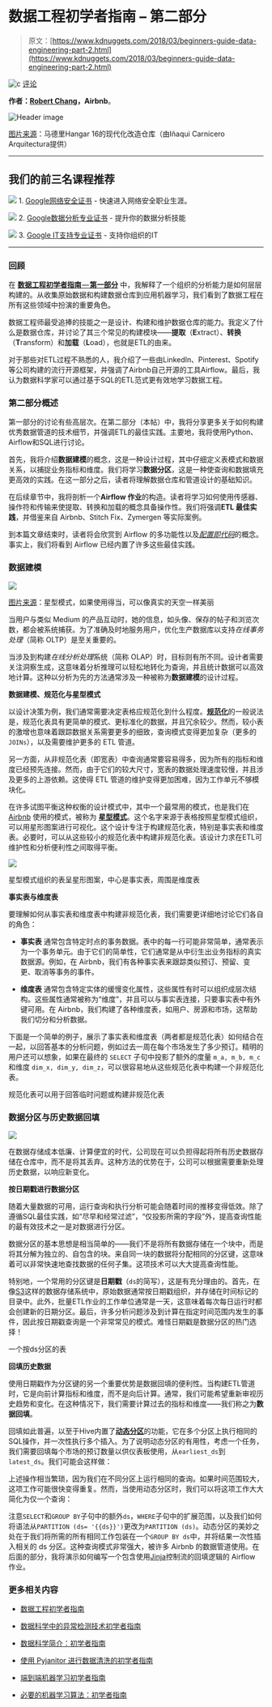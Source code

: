 # 数据工程初学者指南 – 第二部分

> 原文：[https://www.kdnuggets.com/2018/03/beginners-guide-data-engineering-part-2.html](https://www.kdnuggets.com/2018/03/beginners-guide-data-engineering-part-2.html)

![c](../Images/3d9c022da2d331bb56691a9617b91b90.png) [评论](/2018/03/beginners-guide-data-engineering-part-2.html?page=2#comments)

**作者：[Robert Chang](https://www.linkedin.com/in/robert-chang-877b1720/)，Airbnb**。

![Header image](../Images/8eaf2321867f07225ee55fa3de019591.png)

[图片来源](https://www.archdaily.com/295502/hangar-16-inaqui-carnicero-architecture/50aa9e31b3fc4b0b54000045-hangar-16-inaqui-carnicero-architecture-image)：马德里Hangar 16的现代化改造仓库（由Iñaqui Carnicero Arquitectura提供）

* * *

## 我们的前三名课程推荐

![](../Images/0244c01ba9267c002ef39d4907e0b8fb.png) 1\. [Google网络安全证书](https://www.kdnuggets.com/google-cybersecurity) - 快速进入网络安全职业生涯。

![](../Images/e225c49c3c91745821c8c0368bf04711.png) 2\. [Google数据分析专业证书](https://www.kdnuggets.com/google-data-analytics) - 提升你的数据分析技能

![](../Images/0244c01ba9267c002ef39d4907e0b8fb.png) 3\. [Google IT支持专业证书](https://www.kdnuggets.com/google-itsupport) - 支持你组织的IT

* * *

### 回顾

在 [**数据工程初学者指南** — **第一部分**](https://medium.com/@rchang/a-beginners-guide-to-data-engineering-part-i-4227c5c457d7) 中，我解释了一个组织的分析能力是如何层层构建的。从收集原始数据和构建数据仓库到应用机器学习，我们看到了数据工程在所有这些领域中扮演的重要角色。

数据工程师最受追捧的技能之一是设计、构建和维护数据仓库的能力。我定义了什么是数据仓库，并讨论了其三个常见的构建模块——**提取**（**E**xtract）、**转换**（**T**ransform）和**加载**（**L**oad），也就是ETL的由来。

对于那些对ETL过程不熟悉的人，我介绍了一些由LinkedIn、Pinterest、Spotify等公司构建的流行开源框架，并强调了Airbnb自己开源的工具Airflow。最后，我认为数据科学家可以通过基于SQL的ETL范式更有效地学习数据工程。

### 第二部分概述

第一部分的讨论有些高层次。在第二部分（本帖）中，我将分享更多关于如何构建优秀数据管道的技术细节，并强调ETL的最佳实践。主要地，我将使用Python、Airflow和SQL进行讨论。

首先，我将介绍**数据建模**的概念，这是一种设计过程，其中仔细定义表模式和数据关系，以捕捉业务指标和维度。我们将学习**数据分区**，这是一种使查询和数据填充更高效的实践。在这一部分之后，读者将理解数据仓库和管道设计的基础知识。

在后续章节中，我将剖析一个**Airflow 作业**的构造。读者将学习如何使用传感器、操作符和传输来使提取、转换和加载的概念具备操作性。我们将强调**ETL 最佳实践**，并借鉴来自 Airbnb、Stitch Fix、Zymergen 等实际案例。

到本篇文章结束时，读者将会欣赏到 Airflow 的多功能性以及[*配置即代码*](https://airflow.apache.org/#principles)的概念。事实上，我们将看到 Airflow 已经内置了许多这些最佳实践。

### 数据建模

![](../Images/c04d876021524a21b2bb3e3cb0414615.png)

[图片来源](https://digital-photography-school.com/lake-tekapo-stars/)：星型模式，如果使用得当，可以像真实的天空一样美丽

当用户与类似 Medium 的产品互动时，她的信息，如头像、保存的帖子和浏览次数，都会被系统捕获。为了准确及时地服务用户，优化生产数据库以支持*在线事务处理*（简称 OLTP）是至关重要的。

当涉及到构建*在线分析处理*系统（简称 OLAP）时，目标则有所不同。设计者需要关注洞察生成，这意味着分析推理可以轻松地转化为查询，并且统计数据可以高效地计算。这种以分析为先的方法通常涉及一种被称为**数据建模**的设计过程。

**数据建模、规范化与星型模式**

以设计决策为例，我们通常需要决定表格应规范化到什么程度。[**规范化**](https://en.wikipedia.org/wiki/Database_normalization)的一般说法是，规范化表具有更简单的模式、更标准化的数据，并且冗余较少。然而，较小表的激增也意味着跟踪数据关系需要更多的细致，查询模式变得更加复杂（更多的`JOINs`），以及需要维护更多的 ETL 管道。

另一方面，从非规范化表（即宽表）中查询通常要容易得多，因为所有的指标和维度已经预先连接。然而，由于它们的较大尺寸，宽表的数据处理速度较慢，并且涉及更多的上游依赖。这使得 ETL 管道的维护变得更加困难，因为工作单元不够模块化。

在许多试图平衡这种权衡的设计模式中，其中一个最常用的模式，也是我们在 [Airbnb](https://ieondemand.com/presentations/building-airbnb-s-data-culture-insights-from-5-years-of-hypergrowth?_ga=2.230925083.5245429.1516779379-1586560381.1516779379) 使用的模式，被称为 [**星型模式**](https://en.wikipedia.org/wiki/Star_schema)。这个名字来源于表格按照星型模式组织，可以用星形图案进行可视化。这个设计专注于构建规范化表，特别是事实表和维度表。必要时，可以从这些较小的规范化表中构建非规范化表。该设计力求在ETL可维护性和分析便利性之间取得平衡。

![](../Images/6c703ed92b4505c125c49a049f0965c1.png)

星型模式组织的表呈星形图案，中心是事实表，周围是维度表

****事实表与维度表****

要理解如何从事实表和维度表中构建非规范化表，我们需要更详细地讨论它们各自的角色：

+   **事实表** 通常包含特定时点的事务数据。表中的每一行可能非常简单，通常表示为一个事务单元。由于它们的简单性，它们通常是从中衍生出业务指标的真实数据源。例如，在 Airbnb，我们有各种事实表来跟踪类似预订、预留、变更、取消等事务的事件。

+   **维度表** 通常包含特定实体的缓慢变化属性，这些属性有时可以组织成层次结构。这些属性通常被称为“维度”，并且可以与事实表连接，只要事实表中有外键可用。在 Airbnb，我们构建了各种维度表，如用户、房源和市场，这帮助我们切分和分析数据。

下面是一个简单的例子，展示了事实表和维度表（两者都是规范化表）如何结合在一起，以回答基本的分析问题，例如过去一周在每个市场发生了多少预订。精明的用户还可以想象，如果在最终的 `SELECT` 子句中投影了额外的度量 `m_a, m_b, m_c` 和维度 `dim_x, dim_y, dim_z`，可以很容易地从这些规范化表中构建一个非规范化表。

规范化表可以用于回答临时问题或构建非规范化表

### 数据分区与历史数据回填

![](../Images/d99d4c9905f720e1427ce2fa60f2b199.png)

在数据存储成本低廉、计算便宜的时代，公司现在可以负担得起将所有历史数据存储在仓库中，而不是将其丢弃。这种方法的优势在于，公司可以根据需要重新处理历史数据，以响应新变化。

**按日期戳进行数据分区**

随着大量数据的可用，运行查询和执行分析可能会随着时间的推移变得低效。除了遵循SQL最佳实践，如“尽早和经常过滤”，“仅投影所需的字段”外，提高查询性能的最有效技术之一是对数据进行分区。

数据分区的基本思想是相当简单的——我们不是将所有数据存储在一个块中，而是将其分解为独立的、自包含的块。来自同一块的数据将分配相同的分区键，这意味着可以非常快速地查找数据的任何子集。这项技术可以大大提高查询性能。

特别地，一个常用的分区键是**日期戳**（`ds`的简写），这是有充分理由的。首先，在像[S3](https://aws.amazon.com/s3/)这样的数据存储系统中，原始数据通常按日期戳组织，并存储在时间标记的目录中。此外，批量ETL作业的工作单位通常是一天，这意味着每次每日运行时都会创建新的日期分区。最后，许多分析问题涉及到计算在指定时间范围内发生的事件，因此按日期戳查询是一个非常常见的模式。难怪日期戳是数据分区的热门选择！

一个按ds分区的表

**回填历史数据**

使用日期戳作为分区键的另一个重要优势是数据回填的便利性。当构建ETL管道时，它是向前计算指标和维度，而不是向后计算。通常，我们可能希望重新审视历史趋势和变化。在这种情况下，我们需要计算过去的指标和维度——我们称之为**数据回填**。

回填如此普遍，以至于Hive内置了[**动态分区**](https://cwiki.apache.org/confluence/display/Hive/DynamicPartitions)的功能，它在多个分区上执行相同的SQL操作，并一次性执行多个插入。为了说明动态分区的有用性，考虑一个任务，我们需要回填每个市场的预订数量以供仪表板使用，从`earliest_ds`到`latest_ds`。我们可能会这样做：

上述操作相当繁琐，因为我们在不同分区上运行相同的查询。如果时间范围较大，这项工作可能很快变得重复。然而，当使用动态分区时，我们可以将这项工作大大简化为仅一个查询：

注意`SELECT`和`GROUP BY`子句中的额外`ds`，`WHERE`子句中的扩展范围，以及我们如何将语法从`PARTITION (ds= '{{ds}}')`更改为`PARTITION (ds)`。动态分区的美妙之处在于我们将所需的所有相同工作包装在一个`GROUP BY ds`中，并将结果一次性插入相关的 ds 分区。这种查询模式非常强大，被许多 Airbnb 的数据管道使用。在后面的部分，我将演示如何编写一个包含使用[Jinja](http://jinja.pocoo.org/)控制流的回填逻辑的 Airflow 作业。

### 更多相关内容

+   [数据工程初学者指南](https://www.kdnuggets.com/2023/07/beginner-guide-data-engineering.html)

+   [数据科学中的异常检测技术初学者指南](https://www.kdnuggets.com/2023/05/beginner-guide-anomaly-detection-techniques-data-science.html)

+   [数据科学简介：初学者指南](https://www.kdnuggets.com/2023/07/introduction-data-science-beginner-guide.html)

+   [使用 Pyjanitor 进行数据清洗的初学者指南](https://www.kdnuggets.com/beginners-guide-to-data-cleaning-with-pyjanitor)

+   [端到端机器学习初学者指南](https://www.kdnuggets.com/2021/12/beginner-guide-end-end-machine-learning.html)

+   [必要的机器学习算法：初学者指南](https://www.kdnuggets.com/2021/05/essential-machine-learning-algorithms-beginners.html)
